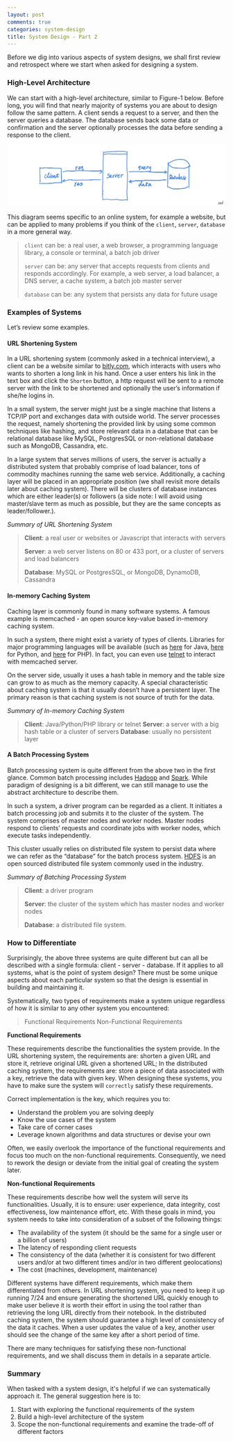 ```yaml
---
layout: post
comments: true
categories: system-design
title: System Design - Part 2
---
```

Before we dig into various aspects of system designs, we shall first review and retrospect where we start when asked for designing a system. 

### High-Level Architecture

We can start with a high-level architecture, similar to Figure-1 below. Before long, you will find that nearly majority of systems you are about to design follow the same pattern. A client sends a request to a server, and then the server queries a database. The database sends back some data or confirmation and the server optionally processes the data before sending a response to the client. 

![A Simple System Design to Start](/assets/5DE69707-4217-43FB-A7DF-C9ED96E0A99E.jpeg)

This diagram seems specific to an online system, for example a website, but can be applied to many problems if you think of the `client`, `server`, `database` in a more general way. 

> `client` can be: a real user, a web browser, a programming language library, a console or terminal, a batch job driver
> 
> `server` can be: any server that accepts requests from clients and responds accordingly. For example, a web server, a load balancer, a DNS server, a cache system, a batch job master server
> 
> `database` can be: any system that persists any data for future usage

### Examples of Systems
Let’s review some examples.

#### URL Shortening System
In a URL shortening system (commonly asked in a technical interview), a client can be a website similar to [bitly.com](https://bitly.com), which interacts with users who wants to shorten a long link in his hand. Once a user enters his link in the text box and click the `Shorten` button, a http request will be sent to a remote server with the link to be shortened and optionally the user’s information if she/he logins in.

In a small system, the server might just be a single machine that listens a TCP/IP port and exchanges data with outside world. The server processes the request, namely shortening the provided link by using some common techniques like hashing, and store relevant data in a database that can be relational database like MySQL, PostgresSQL or non-relational database such as MongoDB, Cassandra, etc. 

In a large system that serves millions of users, the server is actually a distributed system that probably comprise of load balancer, tons of commodity machines running the same web service. Additionally, a caching layer will be placed in an appropriate position (we shall revisit more details later about caching system). There will be clusters of database instances which are either leader(s) or followers (a side note: I will avoid using master/slave term as much as possible, but they are the same concepts as leader/follower.). 

*Summary of URL Shortening System*
> **Client**: a real user or websites or Javascript that interacts with servers
> 
> **Server**: a web server listens on 80 or 433 port, or a cluster of servers and load balancers
> 
> **Database**: MySQL or PostgresSQL, or MongoDB, DynamoDB, Cassandra 

#### In-memory Caching System
Caching layer is commonly found in many software systems. A famous example is memcached - an open source key-value based in-memory caching system.

In such a system, there might exist a variety of types of clients. Libraries for major programming languages will be available (such as [here](https://github.com/dustin/java-memcached-client) for Java, [here](https://github.com/pinterest/pymemcache) for Python, and [here](https://github.com/php-memcached-dev/php-memcached) for PHP). In fact, you can even use [telnet](https://en.wikipedia.org/wiki/Telnet) to interact with memcached server. 

On the server side, usually it uses a hash table in memory and the table size can grow to as much as the memory capacity. A special characteristic about caching system is that it usually doesn’t have a persistent layer. The primary reason is that caching system is not source of truth for the data.

*Summary of In-memory Caching System*
> **Client**: Java/Python/PHP library or telnet
> **Server**: a server with a big hash table or a cluster of servers
> **Database**: usually no persistent layer

#### A Batch Processing System

Batch processing system is quite different from the above two in the first glance. Common batch processing includes [Hadoop](https://hadoop.apache.org) and [Spark](https://spark.apache.org). While paradigm of designing is a bit different, we can still manage to use the abstract architecture to describe them. 

In such a system, a driver program can be regarded as a client. It initiates a batch processing job and submits it to the cluster of the system. The system comprises of master nodes and worker nodes. Master nodes respond to clients’ requests and coordinate jobs with worker nodes, which execute tasks independently. 

This cluster usually relies on distributed file system to persist data where we can refer as the “database” for the batch process system. [HDFS](https://hdfs.apache.org) is an open sourced distributed file system commonly used in the industry.

*Summary of Batching Processing System*
> **Client**: a driver program
> 
> **Server**: the cluster of the system which has master nodes and worker nodes
> 
> **Database**: a distributed file system. 

### How to Differentiate

Surprisingly, the above three systems are quite different but can all be described with a single formula: client - server - database. If it applies to all systems, what is the point of system design? There must be some unique aspects about each particular system so that the design is essential in building and maintaining it.

Systematically, two types of requirements make a system unique regardless of how it is similar to any other system you encountered:

> Functional Requirements
> Non-Functional Requirements

**Functional Requirements**

These requirements describe the functionalities the system provide. In the URL shortening system, the requirements are: shorten a given URL and store it, retrieve original URL given a shortened URL; In the distributed caching system, the requirements are: store a piece of data associated with a key, retrieve the data with given key. When designing these systems, you have to make sure the system will `correctly` satisfy these requirements. 

Correct implementation is the key, which requires you to: 
* Understand the problem you are solving deeply
* Know the use cases of the system
* Take care of corner cases
* Leverage known algorithms and data structures or devise your own 

Often, we easily overlook the importance of the functional requirements and focus too much on the non-functional requirements.  Consequently, we need to rework the design or deviate from the initial goal of creating the system later.

**Non-functional Requirements**

These requirements describe how well the system will serve its functionalities. Usually, it is to ensure: user experience, data integrity, cost effectiveness, low maintenance effort, etc. With these goals in mind, you system needs to take into consideration of a subset of the following things:

* The availability of the system (it should be the same for a single user or a billion of users)
* The latency of responding client requests
* The consistency of the data (whether it is consistent for two different users and/or at two different times and/or in two different geolocations)
* The cost (machines, development, maintenance)

Different systems have different requirements, which make them differentiated from others. In URL shortening system, you need to keep it up running 7/24 and ensure generating the shortened URL quickly enough to make user believe it is worth their effort in using the tool rather than retrieving the long URL directly from their notebook. In the distributed caching system, the system should guarantee a high level of consistency of the data it caches. When a user updates the value of a key, another user should see the change of the same key after a short period of time. 

There are many techniques for satisfying these non-functional requirements, and we shall discuss them in details in a separate article.

### Summary

When tasked with a system design, it's helpful if we can systematically approach it. The general suggestion here is to:

1. Start with exploring the functional requirements of the system 
2. Build a high-level architecture of the system
3. Scope the non-functional requirements and examine the trade-off of different factors
<!--stackedit_data:
eyJoaXN0b3J5IjpbLTU4MjAzMDYwNiwtMTUxODk1NjI1Myw0Mz
c4ODUwMTBdfQ==
-->